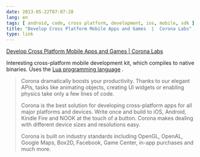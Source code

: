 ```yaml
---
date: 2013-05-22T07:07:28
lang: en
tags: [ android, code, cross platform, development, ios, mobile, sdk ]
title: "Develop Cross Platform Mobile Apps and Games  |  Corona Labs"
type: link
---
```


[Develop Cross Platform Mobile Apps and Games  |  Corona
Labs](http://www.coronalabs.com/products/corona-sdk/)

Interesting cross-platform mobile development kit, which compiles to
native binaries. Uses the [Lua programming language](http://www.lua.org)
.

> Corona dramatically boosts your productivity. Thanks to our elegant
> APIs, tasks like animating objects, creating UI widgets or enabling
> physics take only a few lines of code.
>
> Corona is the best solution for developing cross-platform apps for all
> major platforms and devices. Write once and build to iOS, Android,
> Kindle Fire and NOOK at the touch of a button. Corona makes dealing
> with different device sizes and resolutions easy.
>
> Corona is built on industry standards including OpenGL, OpenAL, Google
> Maps, Box2D, Facebook, Game Center, in-app purchases and much more.

